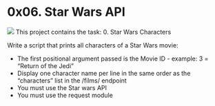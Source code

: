 # 0x06. Star Wars API
![](https://hanoverhawks.files.wordpress.com/2023/03/200956.jpg)
This project contains the task:
0. Star Wars Characters

Write a script that prints all characters of a Star Wars movie:
- The first positional argument passed is the Movie ID - example: 3 = “Return of the Jedi”
- Display one character name per line in the same order as the “characters” list in the /films/ endpoint
- You must use the Star wars API
- You must use the request module